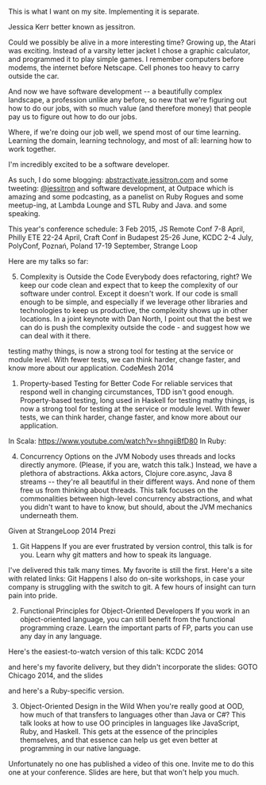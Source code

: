 This is what I want on my site. Implementing it is separate.

Jessica Kerr
better known as jessitron.

Could we possibly be alive in a more interesting time? Growing up, the
Atari was exciting. Instead of a varsity letter jacket I chose a graphic
calculator, and programmed it to play simple games. I remember computers
before modems, the internet before Netscape. Cell phones too heavy to
carry outside the car.

And now we have software development -- a beautifully complex landscape,
a profession unlike any before, so new that we're figuring out how to do our
jobs, with so much value (and therefore money) that people pay
us to figure out how to do our jobs.

Where, if we're doing our job well, we spend most of our time learning.
Learning the domain, learning technology, and most of all: learning how
to work together.

I'm incredibly excited to be a software developer.

As such, I do some blogging:
[abstractivate.jessitron.com](http://abstractivate.jessitron.com)
and some tweeting: [@jessitron](http://twitter.com/jessitron)
and software development, at Outpace which is amazing
and some podcasting, as a panelist on Ruby Rogues
and some meetup-ing, at Lambda Lounge and STL Ruby and Java.
and some speaking.

This year's conference schedule:
3 Feb 2015, JS Remote Conf
7-8 April, Philly ETE
22-24 April, Craft Conf in Budapest
25-26 June, KCDC
2-4 July, PolyConf, Poznań, Poland
17-19 September, Strange Loop

Here are my talks so far:

5) Complexity is Outside the Code
Everybody does refactoring, right? We keep our code clean and expect
that to keep the complexity of our software under control. Except it
doesn't work. If our code is small enough to be simple, and especially
if we leverage other libraries and technologies to keep us productive,
the complexity shows up in other locations.
In a joint keynote with Dan North, I point out that the best we can do
is push the complexity outside the code - and suggest how we can deal
with it there.

testing mathy things, is now a strong tool for testing at the service or
module level. With fewer
tests, we can think harder, change faster, and know more about our
application.
CodeMesh 2014

1) Property-based Testing for Better Code
For reliable services that respond well in changing circumstances, TDD
isn't good enough. Property-based testing, long used in Haskell for
testing mathy things, is now a strong tool for testing at the service or
module level. With fewer
tests, we can think harder, change faster, and know more about our
application.

In Scala: https://www.youtube.com/watch?v=shngiiBfD80
In Ruby:

4) Concurrency Options on the JVM
Nobody uses threads and locks directly anymore. (Please, if you are,
watch this talk.) Instead, we have a plethora of abstractions. Akka
actors, Clojure core.async, Java 8 streams -- they're all beautiful in
their different ways. And none of them free us from thinking about
threads. This talk focuses on the commonalities between high-level
concurrency abstractions, and what you didn't want to have to know, but
should, about the JVM mechanics underneath them.

Given at StrangeLoop 2014
Prezi


1) Git Happens
If you are ever frustrated by version control, this talk is for you.
Learn why git matters and how to speak its language.

I've delivered this talk many times. My favorite is still the first.
Here's a site with related links: Git Happens
I also do on-site workshops, in case your company is struggling with the
switch to git. A few hours of insight can turn pain into pride.

2) Functional Principles for Object-Oriented Developers
If you work in an object-oriented language, you can still benefit from
the functional programming craze. Learn the important parts of FP,
parts you can use any day in any language.

Here's the easiest-to-watch version of this talk: KCDC 2014

and here's my favorite delivery, but they didn't incorporate the slides:
GOTO Chicago 2014, and the slides

and here's a Ruby-specific version.

3) Object-Oriented Design in the Wild
When you're really good at OOD, how much of that transfers to languages
other than Java or C#? This talk looks at how to use OO
principles in languages like JavaScript, Ruby, and Haskell. This gets at
the essence of the principles themselves, and that essence can help us
get even better at programming in our native language.

Unfortunately no one has published a video of this one. Invite me to do
this one at your conference.
Slides are here, but that won't help you much.

